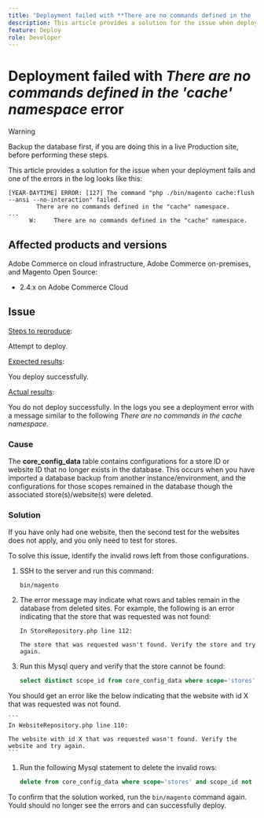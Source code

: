 ```yaml
---
title: "Deployment failed with **There are no commands defined in the 'cache' namespace** error"
description: This article provides a solution for the issue when deployment fails with the following error **There are no commands defined in the cache namespace**.
feature: Deploy
role: Developer
---
```

# Deployment failed with *There are no commands defined in the 'cache' namespace* error

>[!WARNING]
>
>Backup the database first, if you are doing this in a live Production site, before performing these steps. 

This article provides a solution for the issue when your deployment fails and one of the errors in the log looks like this:

```
[YEAR-DAYTIME] ERROR: [127] The command "php ./bin/magento cache:flush --ansi --no-interaction" failed.
        There are no commands defined in the "cache" namespace.
...
      W:     There are no commands defined in the "cache" namespace.
```


## Affected products and versions

Adobe Commerce on cloud infrastructure, Adobe Commerce on-premises, and Magento Open Source:

* 2.4.x on Adobe Commerce Cloud

## Issue  

<u>Steps to reproduce</u>:

Attempt to deploy. 

<u>Expected results</u>:

You deploy successfully.

<u>Actual results</u>:

You do not deploy successfully. In the logs you see a deployment error with a message similar to the following *There are no commands in the cache namespace*.



### Cause
 
The **core_config_data** table contains configurations for a store ID or website ID that no longer exists in the database. This occurs when you have imported a database backup from another instance/environment, and the configurations for those scopes remained in the database though the associated store(s)/website(s) were deleted.

### Solution

If you have only had one website, then the second test for the websites does not apply, and you only need to test for stores. 


To solve this issue, identify the invalid rows left from those configurations.

1. SSH to the server and run this command:

    `bin/magento`

1. The error message may indicate what rows and tables remain in the database from deleted sites. For example, the following is an error indicating that the store that was requested was not found:

    ```...
    In StoreRepository.php line 112:

    The store that was requested wasn't found. Verify the store and try again.
    ```

1. Run this Mysql query and verify that the store cannot be found: 

     ```sql
     select distinct scope_id from core_config_data where scope='stores' and scope_id not in (select store_id from store);
     ```

You should get an error like the below indicating that the website with id X that was requested was not found.

    ```
    In WebsiteRepository.php line 110:

    The website with id X that was requested wasn't found. Verify the website and try again.
    ```

1. Run the following Mysql statement to delete the invalid rows: 

    ```sql
    delete from core_config_data where scope='stores' and scope_id not in (select store_id from store); 
    ```

To confirm that the solution worked, run the `bin/magento` command again. Yould should no longer see the errors and can successfully deploy. 
